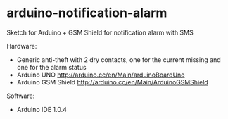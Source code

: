 arduino-notification-alarm
=================

Sketch for Arduino + GSM Shield for notification alarm with SMS

Hardware:
* Generic anti-theft with 2 dry contacts, one for the current missing and one for the alarm status
* Arduino UNO http://arduino.cc/en/Main/arduinoBoardUno
* Arduino GSM Shield http://arduino.cc/en/Main/ArduinoGSMShield

Software:
* Arduino IDE 1.0.4
